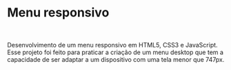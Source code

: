 <h1>Menu responsivo</h1>
<br>
<p>Desenvolvimento de um menu responsivo em HTML5, CSS3 e JavaScript. Esse projeto foi feito para praticar a criação de um menu desktop que tem a capacidade de ser adaptar a um dispositivo com uma tela menor que 747px.</p>